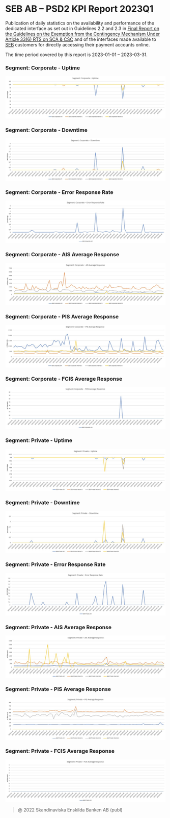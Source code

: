 # SEB AB – PSD2 KPI Report 2023Q1

Publication of daily statistics on the availability and performance of the dedicated interface as set out in Guidelines 2.2 and 2.3 in [Final Report on the Guidelines on the Exemption from the Contingency Mechanism Under Article 33(6) RTS on SCA & CSC](https://eba.europa.eu/sites/default/documents/files/documents/10180/2250578/4e3b9449-ecf9-4756-8006-cbbe74db6d03/Final%20Report%20on%20Guidelines%20on%20the%20exemption%20to%20the%20fall%20back.pdf?retry=1) and of the interfaces made available to [SEB](https://sebgroup.com) customers for directly accessing their payment accounts online.

The time period covered by this report is 2023-01-01 – 2023-03-31.


### Segment: Corporate - Uptime
![corporate_uptime][corporate_uptime]
### Segment: Corporate - Downtime
![corporate_downtime][corporate_downtime]
### Segment: Corporate - Error Response Rate
![corporate_error][corporate_error]
### Segment: Corporate - AIS Average Response
![corporate_ais][corporate_ais]
### Segment: Corporate - PIS Average Response
![corporate_pis][corporate_pis]
### Segment: Corporate - FCIS Average Response
![corporate_fcis][corporate_fcis]
### Segment: Private - Uptime
![private_uptime][private_uptime]
### Segment: Private - Downtime
![private_downtime][private_downtime]
### Segment: Private - Error Response Rate
![private_error][private_error]
### Segment: Private - AIS Average Response
![private_ais][private_ais]
### Segment: Private - PIS Average Response
![private_pis][private_pis]
### Segment: Private - FCIS Average Response
![private_fcis][private_fcis]


[corporate_uptime]: ./archive/2023Q1/SEB_PSD2_KPI_Report_Q1_2023_1.jpg
[corporate_downtime]: ./archive/2023Q1/SEB_PSD2_KPI_Report_Q1_2023_2.jpg
[corporate_error]: ./archive/2023Q1/SEB_PSD2_KPI_Report_Q1_2023_3.jpg
[corporate_ais]: ./archive/2023Q1/SEB_PSD2_KPI_Report_Q1_2023_4.jpg
[corporate_pis]: ./archive/2023Q1/SEB_PSD2_KPI_Report_Q1_2023_5.jpg
[corporate_fcis]: ./archive/2023Q1/SEB_PSD2_KPI_Report_Q1_2023_6.jpg
[private_uptime]: ./archive/2023Q1/SEB_PSD2_KPI_Report_Q1_2023_7.jpg
[private_downtime]: ./archive/2023Q1/SEB_PSD2_KPI_Report_Q1_2023_8.jpg
[private_error]: ./archive/2023Q1/SEB_PSD2_KPI_Report_Q1_2023_9.jpg
[private_ais]: ./archive/2023Q1/SEB_PSD2_KPI_Report_Q1_2023_10.jpg
[private_pis]: ./archive/2023Q1/SEB_PSD2_KPI_Report_Q1_2023_11.jpg
[private_fcis]: ./archive/2023Q1/SEB_PSD2_KPI_Report_Q1_2023_12.jpg
> @ 2022 Skandinaviska Enskilda Banken AB (publ)
